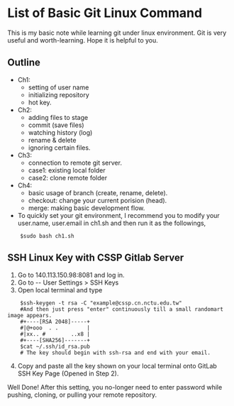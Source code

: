 # List of Basic Git Linux Command
This is my basic note while learning git under linux environment. Git is very useful and worth-learning. Hope it is helpful to you.

## Outline
 - Ch1: 
	 - setting of user name
	 - initializing repository
	 - hot key.
 - Ch2: 
	 - adding files to stage
	 - commit (save files)
	 - watching history (log) 
	 - rename & delete
	 - ignoring certain files.
 - Ch3: 
	 - connection to remote git server.
	 - case1: existing local folder
	 - case2: clone remote folder
 - Ch4: 
	 - basic usage of branch (create, rename, delete).
	 - checkout: change your current porision (head).
	 - merge: making basic development flow.
 - To quickly set your git environment, I recommend you to modify your user.name, user.email in ch1.sh and then run it as the followings,
```
    $sudo bash ch1.sh
```

## SSH Linux Key with CSSP Gitlab Server

 1.  Go to 140.113.150.98:8081 and log in.
 2.  Go to  -- User Settings > SSH Keys
 3.  Open local terminal and type
```
	$ssh-keygen -t rsa -C "example@cssp.cn.nctu.edu.tw"
	#And then just press "enter" continuously till a small randomart image appears.
	#+----[RSA 2048]-----+
	#|@+ooo  . .         |
	#|xx.. #        ..x8 |
	#+----[SHA256]-------+
	$cat ~/.ssh/id_rsa.pub
	# The key should begin with ssh-rsa and end with your email.
```
 4. Copy and paste all the key shown on your local terminal onto GitLab SSH Key Page (Opened in Step 2).
 
Well Done! After this setting, you no-longer need to enter password while pushing, cloning, or pulling your remote repository.
